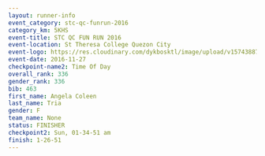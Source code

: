 ```yaml
---
layout: runner-info 
event_category: stc-qc-funrun-2016 
category_km: 5KHS 
event-title: STC QC FUN RUN 2016 
event-location: St Theresa College Quezon City 
event-logo: https://res.cloudinary.com/dykbosktl/image/upload/v1574388789/Logo/Fun_Run_Poster_tgejen.jpg 
event-date: 2016-11-27 
checkpoint-name2: Time Of Day 
overall_rank: 336
gender_rank: 336
bib: 463
first_name: Angela Coleen
last_name: Tria
gender: F
team_name: None
status: FINISHER
checkpoint2: Sun, 01-34-51 am
finish: 1-26-51
---
```

